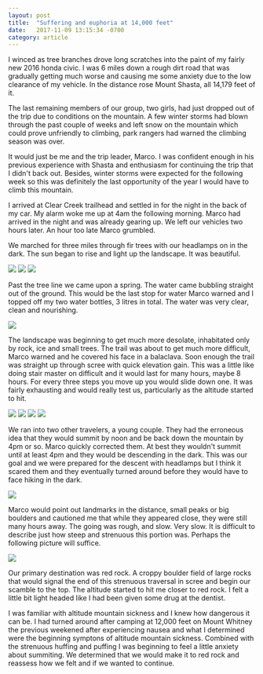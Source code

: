 ```yaml
---
layout: post
title:  "Suffering and euphoria at 14,000 feet"
date:   2017-11-09 13:15:34 -0700
category: article
---
```


I winced as tree branches drove long scratches into the paint of my fairly new 2016 honda civic. I was 6 miles down a rough dirt road that was gradually getting much worse and causing me some anxiety due to the low clearance of my vehicle. In the distance rose Mount Shasta, all 14,179 feet of it. 

The last remaining members of our group, two girls, had just dropped out of the trip due to conditions on the mountain. A few winter storms had blown through the past couple of weeks and left snow on the mountain which could prove unfriendly to climbing, park rangers had warned the climbing season was over. 

It would just be me and the trip leader, Marco. I was confident enough in his previous experience with Shasta and enthusiasm for continuing the trip that I didn't back out. Besides, winter storms were expected for the following week so this was definitely the last opportunity of the year I would have to climb this mountain. 

I arrived at Clear Creek trailhead and settled in for the night in the back of my car. My alarm woke me up at 4am the following morning. Marco had arrived in the night and was already gearing up. We left our vehicles two hours later. An hour too late Marco grumbled.

We marched for three miles through fir trees with our headlamps on in the dark. The sun began to rise and light up the landscape. It was beautiful. 

<img src="/css/images/morning.jpg" class="left" />
<img src="/css/images/night.jpg" class="right" />
<img src="/css/images/morningmarco.jpg" />

Past the tree line we came upon a spring. The water came bubbling straight out of the ground. This would be the last stop for water Marco warned and I topped off my two water bottles, 3 litres in total. The water was very clear, clean and nourishing.

<img src="/css/images/spring.jpg" />

The landscape was beginning to get much more desolate, inhabitated only by rock, ice and small trees. The trail was about to get much more difficult, Marco warned and he covered his face in a balaclava. Soon enough the trail was straight up through scree with quick elevation gain. This was a little like doing stair master on difficult and it would last for many hours, maybe 8 hours. For every three steps you move up you would slide down one. It was fairly exhausting and would really test us, particularly as the altitude started to hit.

<img src="/css/images/balaclava.jpg" class="left" />
<img src="/css/images/scree.jpg" class="right" />
<img src="/css/images/marcoup.jpg" class="left" />
<img src="/css/images/up.jpg" class="right" />

<p style="clear:both;"></p>

We ran into two other travelers, a young couple. They had the erroneous idea that they would summit by noon and be back down the mountain by 4pm or so. Marco quickly corrected them. At best they wouldn't summit until at least 4pm and they would be descending in the dark. This was our goal and we were prepared for the descent with headlamps but I think it scared them and they eventually turned around before they would have to face hiking in the dark.

<img src="/css/images/travelers.jpg" />

Marco would point out landmarks in the distance, small peaks or big boulders and cautioned me that while they appeared close, they were still many hours away. The going was rough, and slow. Very slow. It is difficult to describe just how steep and strenuous this portion was. Perhaps the following picture will suffice.

<img src="/css/images/strenuous.jpg" />

Our primary destination was red rock. A croppy boulder field of large rocks that would signal the end of this strenuous traversal in scree and begin our scamble to the top. The altitude started to hit me closer to red rock. I felt a little bit light headed like I had been given some drug at the dentist. 

I was familiar with altitude mountain sickness and I knew how dangerous it can be. I had turned around after camping at 12,000 feet on Mount Whitney the previous weekened after experiencing nausea and what I determined were the beginning symptons of altitude mountain sickness. Combined with the strenuous huffing and puffing I was beginning to feel a little anxiety about summiting. We determined that we would make it to red rock and reassess how we felt and if we wanted to continue.





